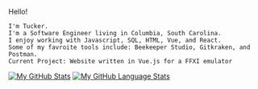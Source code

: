 Hello!

    I'm Tucker.
    I'm a Software Engineer living in Columbia, South Carolina.
    I enjoy working with Javascript, SQL, HTML, Vue, and React.
    Some of my favroite tools include: Beekeeper Studio, Gitkraken, and Postman.
    Current Project: Website written in Vue.js for a FFXI emulator
    
   [![My GitHub Stats](https://github-readme-stats.vercel.app/api/?username=grahf0085&count_private=true&theme=tokyonight&showicons=true)]()
   [![My GitHub Language Stats](https://github-readme-stats.vercel.app/api/top-langs/?username=grahf0085&langs_count=5&theme=tokyonight)]()


